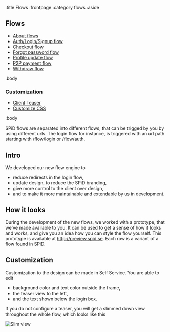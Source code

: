 :title Flows
:frontpage
:category flows
:aside
## Flows
- [About flows](/flows/flows/)
- [Auth/Login/Signup flow](/flows/auth-flow/)
- [Checkout flow](/flows/checkout-flow/)
- [Forgot password flow](/flows/password-flow/)
- [Profile update flow](/flows/profile-update-flow/)
- [P2P payment flow](/flows/p2p-checkout-flow/)
- [Withdraw flow](/flows/withdraw-checkout-flow/)

:body

### Customization

- [Client Teaser](/selfservice/client-teaser-documentation/)
- [Customize CSS](/selfservice/customize-css/)

:body

SPiD flows are separated into different flows, that can be trigged by you by using different urls.
The login flow for instance, is triggered with an url path starting with /flow/login or /flow/auth.

## Intro
We developed our new flow engine to

* reduce redirects in the login flow,
* update design, to reduce the SPiD branding,
* give more control to the client over design,
* and to make it more maintainable and extendable by us in development.

## How it looks
During the development of the new flows, we worked with a prototype, that we've made available to you.
It can be used to get a sense of how it looks and works, and give you an idea how you can style the flow yourself.
This prototype is available at http://preview.spid.se. Each row is a variant of a flow found in SPiD.

## Customization
Customization to the design can be made in Self Service. You are able to edit

* background color and text color outside the frame,
* the teaser view to the left,
* and the text shown below the login box.

If you do not configure a teaser, you will get a slimmed down view throughout the whole flow, which looks like this

![Slim view](/images/client_teaser/missing_teaser.png)